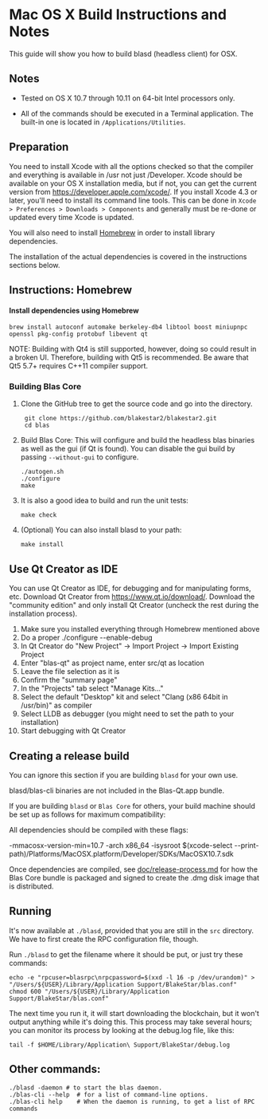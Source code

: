 Mac OS X Build Instructions and Notes
====================================
This guide will show you how to build blasd (headless client) for OSX.

Notes
-----

* Tested on OS X 10.7 through 10.11 on 64-bit Intel processors only.

* All of the commands should be executed in a Terminal application. The
built-in one is located in `/Applications/Utilities`.

Preparation
-----------

You need to install Xcode with all the options checked so that the compiler
and everything is available in /usr not just /Developer. Xcode should be
available on your OS X installation media, but if not, you can get the
current version from https://developer.apple.com/xcode/. If you install
Xcode 4.3 or later, you'll need to install its command line tools. This can
be done in `Xcode > Preferences > Downloads > Components` and generally must
be re-done or updated every time Xcode is updated.

You will also need to install [Homebrew](http://brew.sh) in order to install library
dependencies.

The installation of the actual dependencies is covered in the instructions
sections below.

Instructions: Homebrew
----------------------

#### Install dependencies using Homebrew

    brew install autoconf automake berkeley-db4 libtool boost miniupnpc openssl pkg-config protobuf libevent qt

NOTE: Building with Qt4 is still supported, however, doing so could result in a broken UI. Therefore, building with Qt5 is recommended. Be aware that Qt5 5.7+ requires C++11 compiler support.

### Building Blas Core

1. Clone the GitHub tree to get the source code and go into the directory.

        git clone https://github.com/blakestar2/blakestar2.git
        cd blas

2.  Build Blas Core:
    This will configure and build the headless blas binaries as well as the gui (if Qt is found).
    You can disable the gui build by passing `--without-gui` to configure.

        ./autogen.sh
        ./configure
        make

3.  It is also a good idea to build and run the unit tests:

        make check

4.  (Optional) You can also install blasd to your path:

        make install

Use Qt Creator as IDE
------------------------
You can use Qt Creator as IDE, for debugging and for manipulating forms, etc.
Download Qt Creator from https://www.qt.io/download/. Download the "community edition" and only install Qt Creator (uncheck the rest during the installation process).

1. Make sure you installed everything through Homebrew mentioned above
2. Do a proper ./configure --enable-debug
3. In Qt Creator do "New Project" -> Import Project -> Import Existing Project
4. Enter "blas-qt" as project name, enter src/qt as location
5. Leave the file selection as it is
6. Confirm the "summary page"
7. In the "Projects" tab select "Manage Kits..."
8. Select the default "Desktop" kit and select "Clang (x86 64bit in /usr/bin)" as compiler
9. Select LLDB as debugger (you might need to set the path to your installation)
10. Start debugging with Qt Creator

Creating a release build
------------------------
You can ignore this section if you are building `blasd` for your own use.

blasd/blas-cli binaries are not included in the Blas-Qt.app bundle.

If you are building `blasd` or `Blas Core` for others, your build machine should be set up
as follows for maximum compatibility:

All dependencies should be compiled with these flags:

 -mmacosx-version-min=10.7
 -arch x86_64
 -isysroot $(xcode-select --print-path)/Platforms/MacOSX.platform/Developer/SDKs/MacOSX10.7.sdk

Once dependencies are compiled, see [doc/release-process.md](release-process.md) for how the Blas Core
bundle is packaged and signed to create the .dmg disk image that is distributed.

Running
-------

It's now available at `./blasd`, provided that you are still in the `src`
directory. We have to first create the RPC configuration file, though.

Run `./blasd` to get the filename where it should be put, or just try these
commands:

    echo -e "rpcuser=blasrpc\nrpcpassword=$(xxd -l 16 -p /dev/urandom)" > "/Users/${USER}/Library/Application Support/BlakeStar/blas.conf"
    chmod 600 "/Users/${USER}/Library/Application Support/BlakeStar/blas.conf"

The next time you run it, it will start downloading the blockchain, but it won't
output anything while it's doing this. This process may take several hours;
you can monitor its process by looking at the debug.log file, like this:

    tail -f $HOME/Library/Application\ Support/BlakeStar/debug.log

Other commands:
-------

    ./blasd -daemon # to start the blas daemon.
    ./blas-cli --help  # for a list of command-line options.
    ./blas-cli help    # When the daemon is running, to get a list of RPC commands
